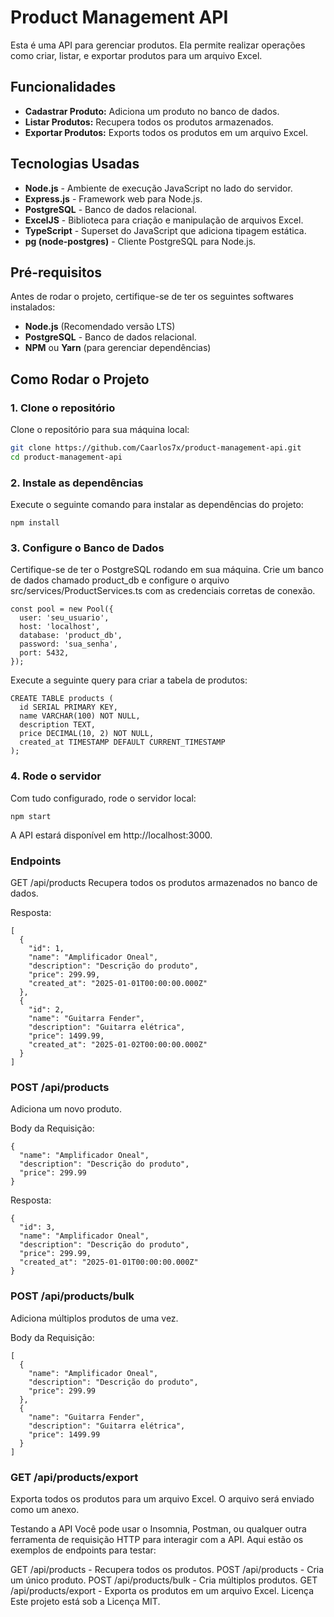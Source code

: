 # Product Management API

Esta é uma API para gerenciar produtos. Ela permite realizar operações como criar, listar, e exportar produtos para um arquivo Excel.

## Funcionalidades

- **Cadastrar Produto:** Adiciona um produto no banco de dados.
- **Listar Produtos:** Recupera todos os produtos armazenados.
- **Exportar Produtos:** Exports todos os produtos em um arquivo Excel.

## Tecnologias Usadas

- **Node.js** - Ambiente de execução JavaScript no lado do servidor.
- **Express.js** - Framework web para Node.js.
- **PostgreSQL** - Banco de dados relacional.
- **ExcelJS** - Biblioteca para criação e manipulação de arquivos Excel.
- **TypeScript** - Superset do JavaScript que adiciona tipagem estática.
- **pg (node-postgres)** - Cliente PostgreSQL para Node.js.

## Pré-requisitos

Antes de rodar o projeto, certifique-se de ter os seguintes softwares instalados:

- **Node.js** (Recomendado versão LTS)
- **PostgreSQL** - Banco de dados relacional.
- **NPM** ou **Yarn** (para gerenciar dependências)

## Como Rodar o Projeto

### 1. Clone o repositório

Clone o repositório para sua máquina local:

```bash
git clone https://github.com/Caarlos7x/product-management-api.git
cd product-management-api
```

### 2. Instale as dependências
Execute o seguinte comando para instalar as dependências do projeto:

```
npm install
```

### 3. Configure o Banco de Dados
Certifique-se de ter o PostgreSQL rodando em sua máquina. Crie um banco de dados chamado product_db e configure o arquivo src/services/ProductServices.ts com as credenciais corretas de conexão.

```
const pool = new Pool({
  user: 'seu_usuario',
  host: 'localhost',
  database: 'product_db',
  password: 'sua_senha',
  port: 5432,
});
```
Execute a seguinte query para criar a tabela de produtos:
```
CREATE TABLE products (
  id SERIAL PRIMARY KEY,
  name VARCHAR(100) NOT NULL,
  description TEXT,
  price DECIMAL(10, 2) NOT NULL,
  created_at TIMESTAMP DEFAULT CURRENT_TIMESTAMP
);
```

### 4. Rode o servidor
Com tudo configurado, rode o servidor local:

```
npm start
```
A API estará disponível em http://localhost:3000.

### Endpoints
GET /api/products
Recupera todos os produtos armazenados no banco de dados.

Resposta:
```
[
  {
    "id": 1,
    "name": "Amplificador Oneal",
    "description": "Descrição do produto",
    "price": 299.99,
    "created_at": "2025-01-01T00:00:00.000Z"
  },
  {
    "id": 2,
    "name": "Guitarra Fender",
    "description": "Guitarra elétrica",
    "price": 1499.99,
    "created_at": "2025-01-02T00:00:00.000Z"
  }
]
```

### POST /api/products
Adiciona um novo produto.

Body da Requisição: 
```
{
  "name": "Amplificador Oneal",
  "description": "Descrição do produto",
  "price": 299.99
}
```

Resposta:
```
{
  "id": 3,
  "name": "Amplificador Oneal",
  "description": "Descrição do produto",
  "price": 299.99,
  "created_at": "2025-01-01T00:00:00.000Z"
}
```

### POST /api/products/bulk
Adiciona múltiplos produtos de uma vez.

Body da Requisição:
```
[
  {
    "name": "Amplificador Oneal",
    "description": "Descrição do produto",
    "price": 299.99
  },
  {
    "name": "Guitarra Fender",
    "description": "Guitarra elétrica",
    "price": 1499.99
  }
]
```

### GET /api/products/export
Exporta todos os produtos para um arquivo Excel. O arquivo será enviado como um anexo.

Testando a API
Você pode usar o Insomnia, Postman, ou qualquer outra ferramenta de requisição HTTP para interagir com a API. Aqui estão os exemplos de endpoints para testar:

GET /api/products - Recupera todos os produtos.
POST /api/products - Cria um único produto.
POST /api/products/bulk - Cria múltiplos produtos.
GET /api/products/export - Exporta os produtos em um arquivo Excel.
Licença
Este projeto está sob a Licença MIT.